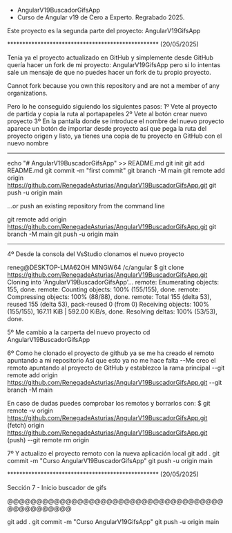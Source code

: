 * AngularV19BuscadorGifsApp
* Curso de Angular v19 de Cero a Experto. Regrabado 2025.

Este proyecto es la segunda parte del proyecto: AngularV19GifsApp

************************************************** (20/05/2025)

Tenía ya el proyecto actualizado en GitHub
y simplemente desde GitHub quería hacer un fork de mi proyecto: AngularV19GifsApp
pero si lo intentas sale un mensaje de que no puedes hacer un fork de tu propio proyecto.

Cannot fork because you own this repository
and are not a member of any organizations.

Pero lo he conseguido siguiendo los siguientes pasos:
1º Vete al proyecto de partida y copia la ruta al portapapeles
2º Vete al botón crear nuevo proyecto
3º En la pantalla donde se introduce el nombre del nuevo proyecto
aparece un botón de importar desde proyecto así que pega la ruta del proyecto origen
y listo, ya tienes una copia de tu proyecto en GitHub con el nuevo nombre

________________________________________________________________________________________
echo "# AngularV19BuscadorGifsApp" >> README.md
git init
git add README.md
git commit -m "first commit"
git branch -M main
git remote add origin https://github.com/RenegadeAsturias/AngularV19BuscadorGifsApp.git
git push -u origin main

…or push an existing repository from the command line

git remote add origin https://github.com/RenegadeAsturias/AngularV19BuscadorGifsApp.git
git branch -M main
git push -u origin main
________________________________________________________________________________________


4º Desde la consola del VsStudio clonamos el nuevo proyecto

reneg@DESKTOP-LMA62OH MINGW64 /c/angular
$ git clone https://github.com/RenegadeAsturias/AngularV19BuscadorGifsApp.git
Cloning into 'AngularV19BuscadorGifsApp'...
remote: Enumerating objects: 155, done.
remote: Counting objects: 100% (155/155), done.
remote: Compressing objects: 100% (88/88), done.
remote: Total 155 (delta 53), reused 155 (delta 53), pack-reused 0 (from 0)
Receiving objects: 100% (155/155), 167.11 KiB | 592.00 KiB/s, done.
Resolving deltas: 100% (53/53), done.

5º Me cambio a la carperta del nuevo proyecto
cd AngularV19BuscadorGifsApp 

6º Como he clonado el proyecto de github ya se me ha creado el remoto apuntando a mi repositorio
Así que esto ya no me hace falta
--Me creo el remoto apuntando al proyecto de GitHub y establezco la rama principal 
--git remote add origin https://github.com/RenegadeAsturias/AngularV19BuscadorGifsApp.git
--git branch -M main

En caso de dudas puedes comprobar los remotos y borrarlos con:
$ git remote -v
origin  https://github.com/RenegadeAsturias/AngularV19BuscadorGifsApp.git (fetch)
origin  https://github.com/RenegadeAsturias/AngularV19BuscadorGifsApp.git (push)
--git remote rm origin

7º Y actualizo el proyecto remoto con la nueva aplicación local
git add . 
git commit -m "Curso AngularV19BuscadorGifsApp" 
git push -u origin main




************************************************** (20/05/2025)

Sección 7 - Inicio buscador de gifs







@@@@@@@@@@@@@@@@@@@@@@@@@@@@@@@@@@@@@@@@@@@@@@@@

git add . 
git commit -m "Curso AngularV19GifsApp" 
git push -u origin main

